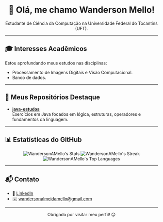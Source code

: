 <h1 align="center">👋 Olá, me chamo Wanderson Mello!</h1>

<p align="center">
  Estudante de Ciência da Computação na Universidade Federal do Tocantins (UFT).

</p>

---

## 🎓 Interesses Acadêmicos
Estou aprofundando meus estudos nas disciplinas:
- Processamento de Imagens Digitais e Visão Computacional.
- Banco de dados.

---

## 🚀 Meus Repositórios Destaque
- [**java-estudos**](https://github.com/WandersonAMello/java-estudos)  
  Exercícios em Java focados em lógica, estruturas, operadores e fundamentos da linguagem.


---

## 📊 Estatísticas do GitHub

<p align="center">
  <img src="https://github-readme-stats.vercel.app/api?username=WandersonAMello&theme=radical&show_icons=true&hide_border=false&count_private=true" alt="WandersonAMello's Stats" />
  <img src="https://github-readme-streak-stats.herokuapp.com/?user=WandersonAMello&theme=radical&hide_border=false" alt="WandersonAMello's Streak" />
  <img src="https://github-readme-stats.vercel.app/api/top-langs/?username=WandersonAMello&theme=radical&show_icons=true&hide_border=false&layout=compact" alt="WandersonAMello's Top Languages" />
</p>

---


## 📬 Contato
- 🔗 [LinkedIn](https://www.linkedin.com/in/wandersonamello/)
- ✉️ wandersonalmeidamello@gmail.com

---

<p align="center">Obrigado por visitar meu perfil! 😊</p>
